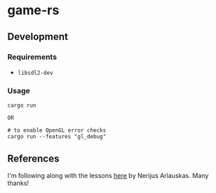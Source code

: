 # game-rs
## Development
### Requirements
- `libsdl2-dev`

### Usage
```shell script
cargo run

OR

# to enable OpenGL error checks
cargo run --features "gl_debug"
```

## References
I'm following along with the lessons [here](https://github.com/Nercury/rust-and-opengl-lessons) by Nerijus Arlauskas.
Many thanks!
